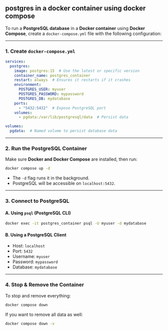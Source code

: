 #

## postgres in a docker container using docker compose

To run a **PostgreSQL database** in a **Docker container** using **Docker Compose**, create a `docker-compose.yml` file with the following configuration:

---

### **1. Create `docker-compose.yml`**

```yaml
services:
  postgres:
    image: postgres:15  # Use the latest or specific version
    container_name: postgres_container
    restart: always  # Ensures it restarts if it crashes
    environment:
      POSTGRES_USER: myuser
      POSTGRES_PASSWORD: mypassword
      POSTGRES_DB: mydatabase
    ports:
      - "5432:5432"  # Expose PostgreSQL port
    volumes:
      - pgdata:/var/lib/postgresql/data  # Persist data

volumes:
  pgdata:  # Named volume to persist database data
```

---

### **2. Run the PostgreSQL Container**

Make sure **Docker and Docker Compose** are installed, then run:

```sh
docker compose up -d
```

- The `-d` flag runs it in the background.
- PostgreSQL will be accessible on `localhost:5432`.

---

### **3. Connect to PostgreSQL**

#### **A. Using `psql` (PostgreSQL CLI)**

```sh
docker exec -it postgres_container psql -U myuser -d mydatabase
```

#### **B. Using a PostgreSQL Client**

- Host: `localhost`
- Port: `5432`
- Username: `myuser`
- Password: `mypassword`
- Database: `mydatabase`

---

### **4. Stop & Remove the Container**

To stop and remove everything:

```sh
docker compose down
```

If you want to remove all data as well:

```sh
docker compose down -v
```
